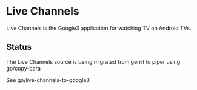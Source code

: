# Live Channels

Live Channels is the Google3 application for watching TV on Android TVs.

## Status
The Live Channels source is being migrated from gerrit to piper using go/copy-bara

See go/live-channels-to-google3